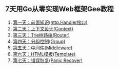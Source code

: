 7天用Go从零实现Web框架Gee教程
--

1. [第一天：前置知识(http.Handler接口)](https://geektutu.com/post/gee-day1.html)
2. [第二天：上下文设计(Context)](https://geektutu.com/post/gee-day2.html)
3. [第三天：Trie树路由(Router)](https://geektutu.com/post/gee-day3.html)
4. [第四天：分组控制(Group)]()
5. [第五天：中间件(Middleware)]()
6. [第六天：HTML模板(Template)]()
7. [第七天：错误恢复(Panic Recover)]()

